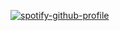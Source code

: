 [![spotify-github-profile](https://spotify-github-profile.kittinanx.com/api/view?uid=3153v7c54mxtnqcioxrfpw5ac7dy&cover_image=true&theme=default&show_offline=false&background_color=121212&interchange=true&bar_color=53b14f&bar_color_cover=false)](https://spotify-github-profile.kittinanx.com/api/view?uid=3153v7c54mxtnqcioxrfpw5ac7dy&redirect=true)

<!--
**yvvessel/yvvessel** is a ✨ _special_ ✨ repository because its `README.md` (this file) appears on your GitHub profile.

[![spotify-github-profile](https://spotify-github-profile.kittinanx.com/api/view?uid=3153v7c54mxtnqcioxrfpw5ac7dy&cover_image=true&theme=default&show_offline=false&background_color=121212&interchange=true&bar_color=53b14f&bar_color_cover=false)](https://spotify-github-profile.kittinanx.com/api/view?uid=3153v7c54mxtnqcioxrfpw5ac7dy&redirect=true)

-->
